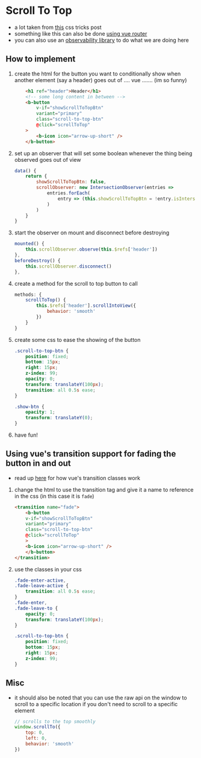 # Scroll To Top

- a lot taken from [this](https://css-tricks.com/how-to-make-an-unobtrusive-scroll-to-top-button/) css tricks post
- something like this can also be done [using vue router](https://router.vuejs.org/guide/advanced/scroll-behavior.html)
- you can also use an [observability library](https://github.com/Akryum/vue-observe-visibility) to do what we are doing here

## How to implement
1. create the html for the button you want to conditionally show when another element (say a header) goes out of .... vue ....... (im so funny)
    ```html
        <h1 ref="header">Header</h1>
        <!-- some long content in between -->
        <b-button
            v-if="showScrollToTopBtn"
            variant="primary"
            class="scroll-to-top-btn"
            @click="scrollToTop"
        >
            <b-icon icon="arrow-up-short" />
        </b-button>
    ```
2. set up an observer that will set some boolean whenever the thing being observed goes out of view
    ```js
    data() {
        return {
            showScrollToTopBtn: false,
            scrollObserver: new IntersectionObserver(entries =>
                entries.forEach(
                    entry => (this.showScrollToTopBtn = !entry.isIntersecting)
                )
            )
        }
    }
    ```
3. start the observer on mount and disconnect before destroying
    ```js
    mounted() {
        this.scrollObserver.observe(this.$refs['header'])
    },
    beforeDestroy() {
        this.scrollObserver.disconnect()
    },
    ```
4. create a method for the scroll to top button to call
    ```js
    methods: {
        scrollToTop() {
            this.$refs['header'].scrollIntoView({
                behavior: 'smooth'
            })
        }
    }
    ```
5. create some css to ease the showing of the button
    ```css
    .scroll-to-top-btn {
        position: fixed;
        bottom: 15px;
        right: 15px;
        z-index: 99;
        opacity: 0;
        transform: translateY(100px);
        transition: all 0.5s ease;
    }

    .show-btn {
        opacity: 1;
        transform: translateY(0);
    }
    ```
6. have fun!

## Using vue's transition support for fading the button in and out
- read up [here](https://vuejs.org/v2/guide/transitions.html) for how vue's transition classes work


1. change the html to use the transition tag and give it a name to reference in the css (in this case it is `fade`)
    ```html
    <transition name="fade">
        <b-button
        v-if="showScrollToTopBtn"
        variant="primary"
        class="scroll-to-top-btn"
        @click="scrollToTop"
        >
        <b-icon icon="arrow-up-short" />
        </b-button>
    </transition>
    ```

2. use the classes in your css
    ```css
    .fade-enter-active,
    .fade-leave-active {
        transition: all 0.5s ease;
    }
    .fade-enter,
    .fade-leave-to {
        opacity: 0;
        transform: translateY(100px);
    }

    .scroll-to-top-btn {
        position: fixed;
        bottom: 15px;
        right: 15px;
        z-index: 99;
    }
    ```

## Misc
- it should also be noted that you can use the raw api on the window to scroll to a specific location if you don't need to scroll to a specific element
    ```js
    // scrolls to the top smoothly
    window.scrollTo({
        top: 0,
        left: 0,
        behavior: 'smooth'
    })
    ```